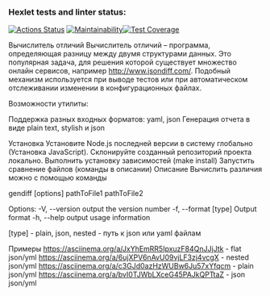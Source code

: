 ### Hexlet tests and linter status:
[![Actions Status](https://github.com/hexlet-code/frontend-project-46/actions/workflows/hexlet-check.yml/badge.svg)](https://github.com/hexlet-code/frontend-project-46/actions)  [![Maintainability](https://api.codeclimate.com/v1/badges/4bc34c743a75187d784c/maintainability)](https://codeclimate.com/github/hexlet-code/frontend-project-45/maintainability)[![Test Coverage](https://api.codeclimate.com/v1/badges/4bc34c743a75187d784c/test_coverage)](https://codeclimate.com/github/hexlet-code/frontend-project-45/test_coverage)




Вычислитель отличий
Вычислитель отличий – программа, определяющая разницу между двумя структурами данных. Это популярная задача, для решения которой существует множество онлайн сервисов, например http://www.jsondiff.com/. Подобный механизм используется при выводе тестов или при автоматическом отслеживании изменении в конфигурационных файлах.

Возможности утилиты:

Поддержка разных входных форматов: yaml, json Генерация отчета в виде plain text, stylish и json

Установка
Установите Node.js последней версии в систему глобально (Установка JavaScript).
Склонируйте созданный репозиторий проекта локально.
Выполнить установку зависимостей (make install)
Запустить сравнение файлов (команды в описании)
Описание
Вычислить различия можно с помощью команды

gendiff [options] pathToFile1 pathToFile2

Options: -V, --version output the version number -f, --format [type] Output format -h, --help output usage information

[type] - plain, json, nested - путь к json или yaml файлам

Примеры
https://asciinema.org/a/JxYhEmRR5IpxuzF84QnJJjJtk - flat json/yml 
https://asciinema.org/a/6ujXPV6nAvU09vjLF3zj4vcgX - nested json/yml
https://asciinema.org/a/c3GJd0azHzWUBw6Ju57xYfqcm - plain json/yml 
https://asciinema.org/a/bvI0TJWbLXceG45PAJkQPTtaZ - json json/yml

